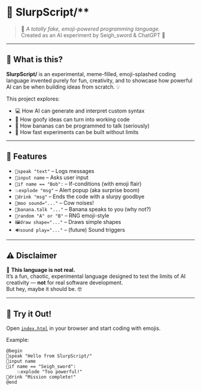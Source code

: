 # 🧃 SlurpScript/**

> 🍌 *A totally fake, emoji-powered programming language.*  
> Created as an AI experiment by Seigh_sword & ChatGPT 🤖

---

## 🔬 What is this?

**SlurpScript/** is an experimental, meme-filled, emoji-splashed coding language invented purely for fun, creativity, and to showcase how powerful AI can be when building ideas from scratch. 💡

This project explores:
- 💻 How AI can generate and interpret custom syntax
- 🧠 How goofy ideas can turn into working code
- 🍌 How bananas can be programmed to talk (seriously)
- 🧪 How fast experiments can be built without limits

---

## 🚀 Features

- `💬speak "text"` – Logs messages
- `🍓input name` – Asks user input
- `🤔if name == "Bob":` – If-conditions (with emoji flair)
- `💥explode "msg"` – Alert popup (aka surprise boom)
- `🧃drink "msg"` – Ends the code with a slurpy goodbye
- `🐄moo sound="..."` – Cow noises!
- `🍌banana.talk "..."` – Banana speaks to you (why not?)
- `🎲random "A" or "B"` – RNG emoji-style
- `🖼️draw shape="..."` – Draws simple shapes
- `🔊sound play="..."` – (future) Sound triggers

---

## ⚠️ Disclaimer

🚧 **This language is not real.**  
It’s a fun, chaotic, experimental language designed to test the limits of AI creativity — **not** for real software development.  
But hey, maybe it should be. 🤓

---

## 🎨 Try it Out!

Open [`index.html`](./index.html) in your browser and start coding with emojis.

Example:

```plaintext
@begin
💬speak "Hello from SlurpScript/"
🍓input name
🤔if name == "Seigh_sword":
    💥explode "Too powerful!"
🧃drink "Mission complete!"
@end
